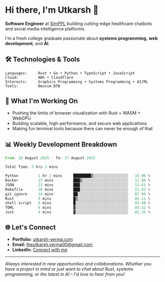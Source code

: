 # Hi there, I'm Utkarsh 👋

**Software Engineer** at [SimPPL](https://simppl.org) building cutting-edge healthcare chatbots and social media intelligence platforms.

I'm a fresh college graduate passionate about **systems programming**, **web development**, and **AI**.

## 🛠️ Technologies & Tools

```
Languages:     Rust • Go • Python • TypeScript • JavaScript
Cloud:         AWS • Cloudflare
Interests:     Graphics Programming • Systems Programming • AI/ML
Tools:         Neovim BTW
```

## 🚀 What I'm Working On

- Pushing the limits of browser visualization with Rust + WASM + WebGPU
- Building scalable, high-performance, and secure web applications
- Making fun terminal tools because there can never be enough of that

## 📊 Weekly Development Breakdown

<!--START_SECTION:waka-->

```rust
From: 20 August 2025 - To: 27 August 2025

Total Time: 3 hrs 2 mins

Python         1 hr 2 mins     ████████▒░░░░░░░░░░░░░░░░   33.96 %
Docker         23 mins         ███▒░░░░░░░░░░░░░░░░░░░░░   12.96 %
JSON           23 mins         ███░░░░░░░░░░░░░░░░░░░░░░   12.61 %
Makefile       20 mins         ███░░░░░░░░░░░░░░░░░░░░░░   11.42 %
git ignore     14 mins         ██░░░░░░░░░░░░░░░░░░░░░░░   07.96 %
Rust           9 mins          █▒░░░░░░░░░░░░░░░░░░░░░░░   05.11 %
shell script   6 mins          █░░░░░░░░░░░░░░░░░░░░░░░░   03.48 %
TOML           6 mins          ▓░░░░░░░░░░░░░░░░░░░░░░░░   03.32 %
Just           4 mins          ▓░░░░░░░░░░░░░░░░░░░░░░░░   02.35 %
```

<!--END_SECTION:waka-->

## 🌐 Let's Connect

- **Portfolio:** [utkarsh-verma.com](https://utkarsh-verma.com)
- **Email:** theutkarsh.verma00@gmail.com
- **LinkedIn:** [Connect with me](https://linkedin.com/in/utkarsh-verm4)

---

*Always interested in new opportunities and collaborations. Whether you have a project in mind or just want to chat about Rust, systems programming, or the latest in AI – I'd love to hear from you!*
